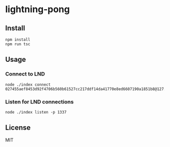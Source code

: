 # lightning-pong

## Install

```shell script
npm install
npm run tsc
```

## Usage

### Connect to LND

```shell script
node ./index connect 027455aef8453d92f4706b560b61527cc217ddf14da41770e8ed6607190a1851b8@127.0.0.1:9735
```

### Listen for LND connections

```shell script
node ./index listen -p 1337
```

## License

MIT
